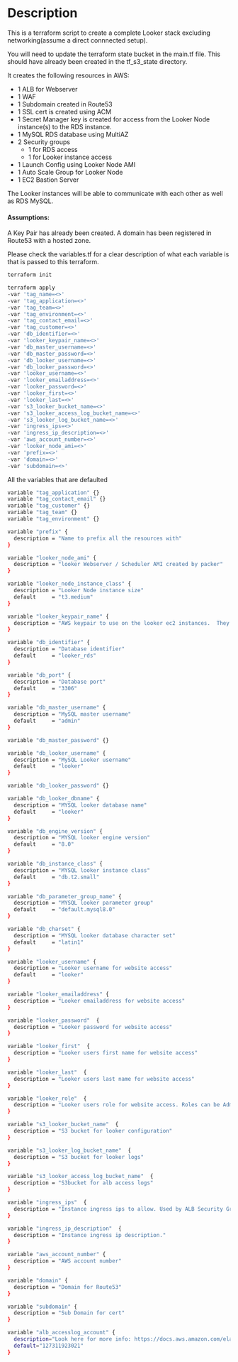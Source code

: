 # Description

This is a terraform script to create a complete Looker stack excluding networking(assume a direct connnected setup).

You will need to update the terraform state bucket in the main.tf file.  This should have already been created in the tf_s3_state directory.

It creates the following resources in AWS:

- 1 ALB for Webserver
- 1 WAF
- 1 Subdomain created in Route53
- 1 SSL cert is created using ACM
- 1 Secret Manager key is created for access from the Looker Node instance(s) to the RDS instance.
- 1 MySQL RDS database using MultiAZ
- 2 Security groups
  - 1 for RDS access
  - 1 for Looker instance access
- 1 Launch Config using Looker Node AMI
- 1 Auto Scale Group for Looker Node
- 1 EC2 Bastion Server

The Looker instances will be able to communicate with each other as well as RDS MySQL.

#### Assumptions:

A Key Pair has already been created.
A domain has been registered in Route53 with a hosted zone.

Please check the variables.tf for a clear description of what each variable is that is passed to this terraform.

```bash
terraform init
```

```bash
terraform apply
-var 'tag_name=<>'
-var 'tag_application=<>'
-var 'tag_team=<>'
-var 'tag_environment=<>'
-var 'tag_contact_email=<>'
-var 'tag_customer=<>'
-var 'db_identifier=<>'
-var 'looker_keypair_name=<>'
-var 'db_master_username=<>'
-var 'db_master_password=<>'
-var 'db_looker_username=<>'
-var 'db_looker_password=<>'
-var 'looker_username=<>'
-var 'looker_emailaddress=<>'
-var 'looker_password=<>'
-var 'looker_first=<>'
-var 'looker_last=<>'
-var 's3_looker_bucket_name=<>'
-var 's3_looker_access_log_bucket_name=<>'
-var 's3_looker_log_bucket_name=<>'
-var 'ingress_ips=<>'
-var 'ingress_ip_description=<>'
-var 'aws_account_number=<>'
-var 'looker_node_ami=<>'
-var 'prefix=<>'
-var 'domain=<>'
-var 'subdomain=<>'
```

All the variables that are defaulted

```bash
variable "tag_application" {}
variable "tag_contact_email" {}
variable "tag_customer" {}
variable "tag_team" {}
variable "tag_environment" {}

variable "prefix" {
  description = "Name to prefix all the resources with"
}

variable "looker_node_ami" {
  description = "looker Webserver / Scheduler AMI created by packer"
}

variable "looker_node_instance_class" {
  description = "Looker Node instance size"
  default     = "t3.medium"
}

variable "looker_keypair_name" {
  description = "AWS keypair to use on the looker ec2 instances.  They will need to be rotated."
}

variable "db_identifier" {
  description = "Database identifier"
  default     = "looker_rds"
}

variable "db_port" {
  description = "Database port"
  default     = "3306"
}

variable "db_master_username" {
  description = "MySQL master username"
  default     = "admin"
}

variable "db_master_password" {}

variable "db_looker_username" {
  description = "MySQL Looker username"
  default     = "looker"
}

variable "db_looker_password" {}

variable "db_looker_dbname" {
  description = "MYSQL looker database name"
  default     = "looker"
}

variable "db_engine_version" {
  description = "MYSQL looker engine version"
  default     = "8.0"
}

variable "db_instance_class" {
  description = "MYSQL looker instance class"
  default     = "db.t2.small"
}

variable "db_parameter_group_name" {
  description = "MYSQL looker parameter group"
  default     = "default.mysql8.0"
}

variable "db_charset" {
  description = "MYSQL looker database character set"
  default     = "latin1"
}

variable "looker_username" {
  description = "Looker username for website access"
  default     = "looker"
}

variable "looker_emailaddress" {
  description = "Looker emailaddress for website access"
}

variable "looker_password"  {
  description = "Looker password for website access"
}

variable "looker_first"  {
  description = "Looker users first name for website access"
}

variable "looker_last"  {
  description = "Looker users last name for website access"
}

variable "looker_role"  {
  description = "Looker users role for website access. Roles can be Admin, User, Op, Viewer, and Public"
}

variable "s3_looker_bucket_name"  {
  description = "S3 bucket for looker configuration"
}

variable "s3_looker_log_bucket_name"  {
  description = "S3 bucket for looker logs"
}

variable "s3_looker_access_log_bucket_name"  {
  description = "S3bucket for alb access logs"
}

variable "ingress_ips"  {
  description = "Instance ingress ips to allow. Used by ALB Security Group and WAF"
}

variable "ingress_ip_description"  {
  description = "Instance ingress ip description."
}

variable "aws_account_number" {
  description = "AWS account number"  
}

variable "domain" {
  description = "Domain for Route53"  
}

variable "subdomain" {
  description = "Sub Domain for cert"
}

variable "alb_accesslog_account" {
  description="Look here for more info: https://docs.aws.amazon.com/elasticloadbalancing/latest/application/load-balancer-access-logs.html#access-logging-bucket-permissions"
  default="127311923021"
}
```
